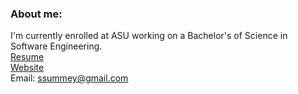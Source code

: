 ### About me:
I'm currently enrolled at ASU working on a Bachelor's of Science in Software Engineering.<br> 
<a href="https://ssummey.github.io/summey_resume">Resume</a><br>
<a href="https://scottsummey.com">Website</a><br>
Email: ssummey@gmail.com
